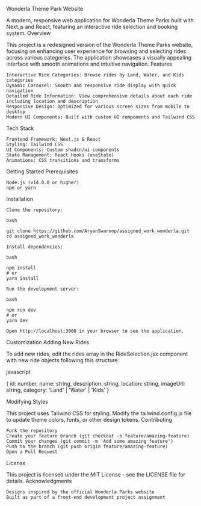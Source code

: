 
Wonderla Theme Park Website

A modern, responsive web application for Wonderla Theme Parks built with Next.js and React, featuring an interactive ride selection and booking system.
Overview

This project is a redesigned version of the Wonderla Theme Parks website, focusing on enhancing user experience for browsing and selecting rides across various categories. The application showcases a visually appealing interface with smooth animations and intuitive navigation.
Features

    Interactive Ride Categories: Browse rides by Land, Water, and Kids categories
    Dynamic Carousel: Smooth and responsive ride display with quick navigation
    Detailed Ride Information: View comprehensive details about each ride including location and description
    Responsive Design: Optimized for various screen sizes from mobile to desktop
    Modern UI Components: Built with custom UI components and Tailwind CSS

Tech Stack

    Frontend Framework: Next.js & React
    Styling: Tailwind CSS
    UI Components: Custom shadcn/ui components
    State Management: React Hooks (useState)
    Animations: CSS transitions and transforms

Getting Started
Prerequisites

    Node.js (v14.0.0 or higher)
    npm or yarn

Installation

    Clone the repository:

    bash

    git clone https://github.com/AryanSwaroop/assigned_work_wonderla.git
    cd assigned_work_wonderla

    Install dependencies:

    bash

    npm install
    # or
    yarn install

    Run the development server:

    bash

    npm run dev
    # or
    yarn dev

    Open http://localhost:3000 in your browser to see the application.

Customization
Adding New Rides

To add new rides, edit the rides array in the RideSelection.jsx component with new ride objects following this structure:

javascript

{
  id: number,
  name: string,
  description: string,
  location: string,
  imageUrl: string,
  category: 'Land' | 'Water' | 'Kids'
}

Modifying Styles

This project uses Tailwind CSS for styling. Modify the tailwind.config.js file to update theme colors, fonts, or other design tokens.
Contributing

    Fork the repository
    Create your feature branch (git checkout -b feature/amazing-feature)
    Commit your changes (git commit -m 'Add some amazing feature')
    Push to the branch (git push origin feature/amazing-feature)
    Open a Pull Request

License

This project is licensed under the MIT License - see the LICENSE file for details.
Acknowledgments

    Designs inspired by the official Wonderla Parks website
    Built as part of a front-end development project assignment

